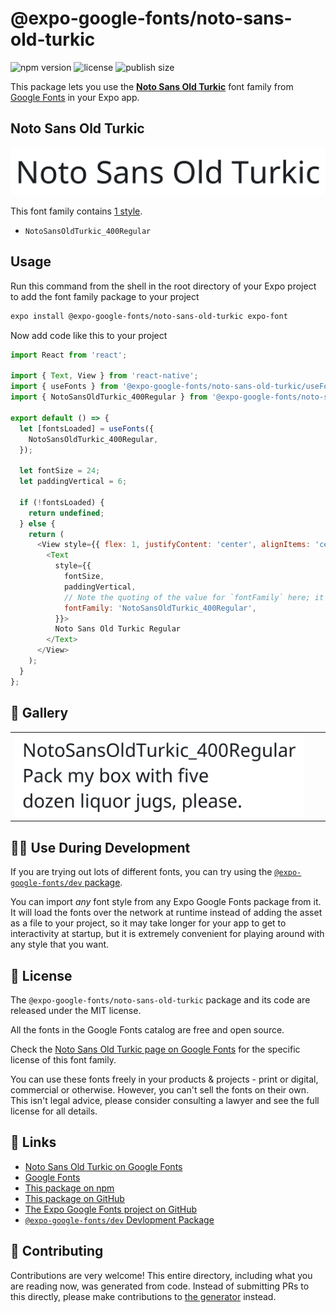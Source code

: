 # @expo-google-fonts/noto-sans-old-turkic

![npm version](https://flat.badgen.net/npm/v/@expo-google-fonts/noto-sans-old-turkic)
![license](https://flat.badgen.net/github/license/expo/google-fonts)
![publish size](https://flat.badgen.net/packagephobia/install/@expo-google-fonts/noto-sans-old-turkic)

This package lets you use the [**Noto Sans Old Turkic**](https://fonts.google.com/specimen/Noto+Sans+Old+Turkic) font family from [Google Fonts](https://fonts.google.com/) in your Expo app.

## Noto Sans Old Turkic

![Noto Sans Old Turkic](./font-family.png)

This font family contains [1 style](#-gallery).

- `NotoSansOldTurkic_400Regular`

## Usage

Run this command from the shell in the root directory of your Expo project to add the font family package to your project
```sh
expo install @expo-google-fonts/noto-sans-old-turkic expo-font
```

Now add code like this to your project
```js
import React from 'react';

import { Text, View } from 'react-native';
import { useFonts } from '@expo-google-fonts/noto-sans-old-turkic/useFonts';
import { NotoSansOldTurkic_400Regular } from '@expo-google-fonts/noto-sans-old-turkic/400Regular';

export default () => {
  let [fontsLoaded] = useFonts({
    NotoSansOldTurkic_400Regular,
  });

  let fontSize = 24;
  let paddingVertical = 6;

  if (!fontsLoaded) {
    return undefined;
  } else {
    return (
      <View style={{ flex: 1, justifyContent: 'center', alignItems: 'center' }}>
        <Text
          style={{
            fontSize,
            paddingVertical,
            // Note the quoting of the value for `fontFamily` here; it expects a string!
            fontFamily: 'NotoSansOldTurkic_400Regular',
          }}>
          Noto Sans Old Turkic Regular
        </Text>
      </View>
    );
  }
};

```

## 🔡 Gallery


||||
|-|-|-|
|![NotoSansOldTurkic_400Regular](.//400Regular/NotoSansOldTurkic_400Regular.ttf.png)||||


## 👩‍💻 Use During Development

If you are trying out lots of different fonts, you can try using the [`@expo-google-fonts/dev` package](https://github.com/expo/google-fonts/tree/master/font-packages/dev#readme).

You can import *any* font style from any Expo Google Fonts package from it. It will load the fonts
over the network at runtime instead of adding the asset as a file to your project, so it may take longer
for your app to get to interactivity at startup, but it is extremely convenient
for playing around with any style that you want.

## 📖 License

The `@expo-google-fonts/noto-sans-old-turkic` package and its code are released under the MIT license.

All the fonts in the Google Fonts catalog are free and open source.

Check the [Noto Sans Old Turkic page on Google Fonts](https://fonts.google.com/specimen/Noto+Sans+Old+Turkic) for the specific license of this font family.

You can use these fonts freely in your products & projects - print or digital, commercial or otherwise. However, you can't sell the fonts on their own. This isn't legal advice, please consider consulting a lawyer and see the full license for all details.

## 🔗 Links

- [Noto Sans Old Turkic on Google Fonts](https://fonts.google.com/specimen/Noto+Sans+Old+Turkic)
- [Google Fonts](https://fonts.google.com/)
- [This package on npm](https://www.npmjs.com/package/@expo-google-fonts/noto-sans-old-turkic)
- [This package on GitHub](https://github.com/expo/google-fonts/tree/master/font-packages/noto-sans-old-turkic)
- [The Expo Google Fonts project on GitHub](https://github.com/expo/google-fonts)
- [`@expo-google-fonts/dev` Devlopment Package](https://github.com/expo/google-fonts/tree/master/font-packages/dev)

## 🤝 Contributing

Contributions are very welcome! This entire directory, including what you are reading now, was generated from code. Instead of submitting PRs to this directly, please make contributions to [the generator](https://github.com/expo/google-fonts/tree/master/packages/generator) instead.
